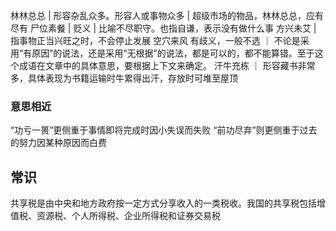 林林总总 | 形容杂乱众多。形容人或事物众多 | 超级市场的物品，林林总总，应有尽有
尸位素餐 | 贬义 | 比喻不尽职守。也指自谦，表示没有做什么事
方兴未艾 | 指事物正当兴旺之时，不会停止发展
空穴来风 有歧义，一般不选 ｜ 不论是采用“有原因”的说法，还是采用“无根据”的说法，都是可以的，都不能算错。至于这个成语在文章中的具体意思，要根据上下文来确定。 
‌汗牛充栋‌ ｜ 形容藏书非常多，具体表现为书籍运输时牛累得出汗，存放时可堆至屋顶‌

### 意思相近

“功亏一篑”更侧重于事情即将完成时因小失误而失败
“前功尽弃”则更侧重于过去的努力因某种原因而白费

## 常识

共享税是由中央和地方政府按一定方式分享收入的一类税收。我国的共享税包括增值税、资源税、个人所得税、企业所得税和证券交易税
